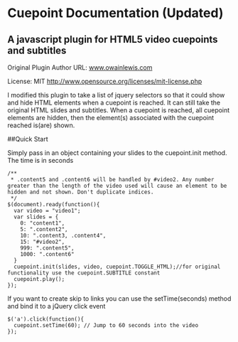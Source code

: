 # Cuepoint Documentation (Updated)

## A javascript plugin for HTML5 video cuepoints and subtitles

Original Plugin Author URL: www.owainlewis.com

License: MIT
http://www.opensource.org/licenses/mit-license.php

I modified this plugin to take a list of jquery selectors so that it could show and hide HTML elements when a cuepoint is reached. It can still take the original HTML slides and subtitles. When a cuepoint is reached, all cuepoint elements are hidden, then the element(s) associated with the cuepoint reached is(are) shown.

##Quick Start

Simply pass in an object containing your slides to the cuepoint.init method. The time is in seconds

    /**
     * .content5 and .content6 will be handled by #video2. Any number greater than the length of the video used will cause an element to be hidden and not shown. Don't duplicate indices.
     */
	$(document).ready(function(){
      var video = "video1";
	  var slides = {
        0: "content1",
        5: ".content2",
        10: ".content3, .content4",
        15: "#video2",
        999: ".content5",
        1000: ".content6"
      }
	  cuepoint.init(slides, video, cuepoint.TOGGLE_HTML);//for original functionality use the cuepoint.SUBTITLE constant
	  cuepoint.play();
	});

If you want to create skip to links you can use the setTime(seconds) method and bind it to a jQuery click event

	$('a').click(function(){
	  cuepoint.setTime(60); // Jump to 60 seconds into the video
	});


